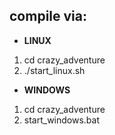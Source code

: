 ## compile via:

* __LINUX__

1. cd crazy_adventure
2. ./start_linux.sh

* __WINDOWS__

1. cd crazy_adventure
2. start_windows.bat
